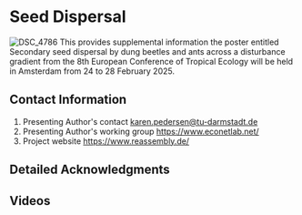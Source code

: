 # Seed Dispersal
![DSC_4786](https://github.com/user-attachments/assets/b9154ea4-3211-4498-8b88-29bc40f2ed53)
This provides supplemental information the poster entitled Secondary seed dispersal by dung beetles and ants across a disturbance gradient from the 8th European Conference of Tropical Ecology will be held in Amsterdam from 24 to 28 February 2025.

## **Contact Information**
1. Presenting Author's contact karen.pedersen@tu-darmstadt.de
2. Presenting Author's working group https://www.econetlab.net/
3. Project website https://www.reassembly.de/

## **Detailed Acknowledgments**

## **Videos**
